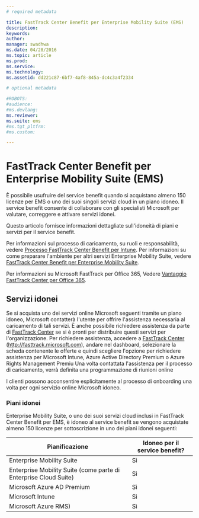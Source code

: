 ```yaml
---
# required metadata

title: FastTrack Center Benefit per Enterprise Mobility Suite (EMS)
description:
keywords:
author: 
manager: swadhwa
ms.date: 04/28/2016
ms.topic: article
ms.prod:
ms.service:
ms.technology:
ms.assetid: dd221c87-6bf7-4af8-845a-dc4c3a4f2334

# optional metadata

#ROBOTS:
#audience:
#ms.devlang:
ms.reviewer: 
ms.suite: ems
#ms.tgt_pltfrm:
#ms.custom:

---
```


# FastTrack Center Benefit per Enterprise Mobility Suite (EMS)
È possibile usufruire del service benefit quando si acquistano almeno 150 licenze per EMS o uno dei suoi singoli servizi cloud in un piano idoneo. Il service benefit consente di collaborare con gli specialisti Microsoft per valutare, correggere e attivare servizi idonei.

Questo articolo fornisce informazioni dettagliate sull'idoneità di piani e servizi per il service benefit.

Per informazioni sul processo di caricamento, su ruoli e responsabilità, vedere [Processo FastTrack Center Benefit per Intune](FastTrack-Center-Benefit-Process-for-Intune.md). Per informazioni su come preparare l'ambiente per altri servizi Enterprise Mobility Suite, vedere [FastTrack Center Benefit per Enterprise Mobility Suite](FastTrack-Center-Benefit-for-Enterprise-Mobility-Suite.md).

Per informazioni su Microsoft FastTrack per Office 365, Vedere [Vantaggio FastTrack Center per Office 365](https://technet.microsoft.com/library/office-365-onboarding-benefit.aspx).

## Servizi idonei
Se si acquista uno dei servizi online Microsoft seguenti tramite un piano idoneo, Microsoft contatterà l'utente per offrire l'assistenza necessaria al caricamento di tali servizi. È anche possibile richiedere assistenza da parte di [FastTrack Center](http://fasttrack.microsoft.com/) se si è pronti per distribuire questi servizi per l'organizzazione. Per richiedere assistenza, accedere a [FastTrack Center](http://fasttrack.microsoft.com/) (http://fasttrack.microsoft.com), andare nel dashboard, selezionare la scheda contenente le offerte e quindi scegliere l'opzione per richiedere assistenza per Microsoft Intune, Azure Active Directory Premium o Azure Rights Management Premiu Una volta contattata l'assistenza per il processo di caricamento, verrà definita una programmazione di riunioni online

I clienti possono acconsentire esplicitamente al processo di onboarding una volta per ogni servizio online Microsoft idoneo.

### Piani idonei
Enterprise Mobility Suite, o uno dei suoi servizi cloud inclusi in FastTrack Center Benefit per EMS, è idoneo al service benefit se vengono acquistate almeno 150 licenze per sottoscrizione in uno dei piani idonei seguenti:

|Pianificazione|Idoneo per il service benefit?|
|--------|-------------------------------------|
|Enterprise Mobility Suite|Sì|
|Enterprise Mobility Suite (come parte di Enterprise Cloud Suite)|Sì|
|Microsoft Azure AD Premium|Sì|
|Microsoft Intune|Sì|
|Microsoft Azure RMS)|Sì|


<!--HONumber=Apr16_HO2-->



